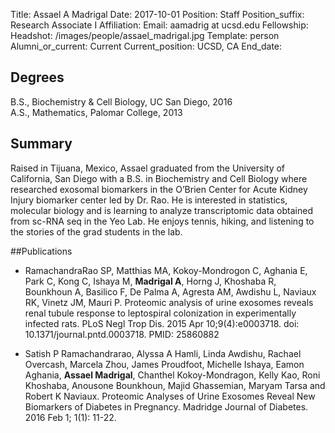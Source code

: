 Title: Assael A Madrigal
Date: 2017-10-01
Position: Staff
Position_suffix: Research Associate I
Affiliation:
Email: aamadrig at ucsd.edu
Fellowship:
Headshot: /images/people/assael_madrigal.jpg
Template: person
Alumni_or_current: Current
Current_position: UCSD, CA
End_date: 
<!-- Status: draft -->

## Degrees
B.S., Biochemistry & Cell Biology, UC San Diego, 2016<br>
A.S., Mathematics, Palomar College, 2013 <br>

## Summary
Raised in Tijuana, Mexico, Assael graduated from the University of California, San Diego with a B.S. in Biochemistry and Cell Biology where researched exosomal biomarkers in the O’Brien Center for Acute Kidney Injury biomarker center led by Dr. Rao. He is interested in statistics, molecular biology and is learning to analyze transcriptomic data obtained from sc-RNA seq in the Yeo Lab.He enjoys tennis, hiking, and listening to the stories of the grad students in the lab.

##Publications
* RamachandraRao SP, Matthias MA, Kokoy-Mondrogon C, Aghania E, Park C, Kong C, Ishaya M, **Madrigal A**, Horng J, Khoshaba R, Bounkhoun A, Basilico F, De Palma A, Agresta AM, Awdishu L, Naviaux RK, Vinetz JM, Mauri P. Proteomic analysis of urine exosomes reveals renal tubule response to leptospiral colonization in experimentally infected rats.PLoS Negl Trop Dis. 2015 Apr 10;9(4):e0003718. doi: 10.1371/journal.pntd.0003718. PMID: 25860882
* Satish P Ramachandrarao, Alyssa A Hamli, Linda Awdishu, Rachael Overcash, Marcela Zhou, James Proudfoot, Michelle Ishaya, Eamon Aghania, **Assael Madrigal**, Chanthel Kokoy-Mondragon, Kelly Kao, Roni Khoshaba, Anousone Bounkhoun, Majid Ghassemian, Maryam Tarsa and Robert K Naviaux. Proteomic Analyses of Urine Exosomes Reveal New Biomarkers of Diabetes in Pregnancy.Madridge Journal of Diabetes. 2016 Feb 1; 1(1): 11-22.